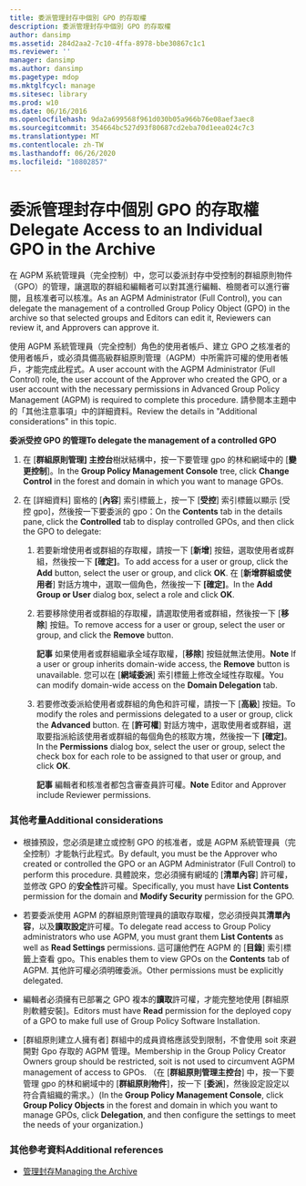 ```yaml
---
title: 委派管理封存中個別 GPO 的存取權
description: 委派管理封存中個別 GPO 的存取權
author: dansimp
ms.assetid: 284d2aa2-7c10-4ffa-8978-bbe30867c1c1
ms.reviewer: ''
manager: dansimp
ms.author: dansimp
ms.pagetype: mdop
ms.mktglfcycl: manage
ms.sitesec: library
ms.prod: w10
ms.date: 06/16/2016
ms.openlocfilehash: 9da2a699568f961d030b05a966b76e08aef3aec8
ms.sourcegitcommit: 354664bc527d93f80687cd2eba70d1eea024c7c3
ms.translationtype: MT
ms.contentlocale: zh-TW
ms.lasthandoff: 06/26/2020
ms.locfileid: "10802857"
---
```

# <span data-ttu-id="880a1-103">委派管理封存中個別 GPO 的存取權</span><span class="sxs-lookup"><span data-stu-id="880a1-103">Delegate Access to an Individual GPO in the Archive</span></span>


<span data-ttu-id="880a1-104">在 AGPM 系統管理員（完全控制）中，您可以委派封存中受控制的群組原則物件（GPO）的管理，讓選取的群組和編輯者可以對其進行編輯、檢閱者可以進行審閱，且核准者可以核准。</span><span class="sxs-lookup"><span data-stu-id="880a1-104">As an AGPM Administrator (Full Control), you can delegate the management of a controlled Group Policy Object (GPO) in the archive so that selected groups and Editors can edit it, Reviewers can review it, and Approvers can approve it.</span></span>

<span data-ttu-id="880a1-105">使用 AGPM 系統管理員（完全控制）角色的使用者帳戶、建立 GPO 之核准者的使用者帳戶，或必須具備高級群組原則管理（AGPM）中所需許可權的使用者帳戶，才能完成此程式。</span><span class="sxs-lookup"><span data-stu-id="880a1-105">A user account with the AGPM Administrator (Full Control) role, the user account of the Approver who created the GPO, or a user account with the necessary permissions in Advanced Group Policy Management (AGPM) is required to complete this procedure.</span></span> <span data-ttu-id="880a1-106">請參閱本主題中的「其他注意事項」中的詳細資料。</span><span class="sxs-lookup"><span data-stu-id="880a1-106">Review the details in "Additional considerations" in this topic.</span></span>

**<span data-ttu-id="880a1-107">委派受控 GPO 的管理</span><span class="sxs-lookup"><span data-stu-id="880a1-107">To delegate the management of a controlled GPO</span></span>**

1.  <span data-ttu-id="880a1-108">在 [**群組原則管理] 主控台**樹狀結構中，按一下要管理 gpo 的林和網域中的 [**變更控制**]。</span><span class="sxs-lookup"><span data-stu-id="880a1-108">In the **Group Policy Management Console** tree, click **Change Control** in the forest and domain in which you want to manage GPOs.</span></span>

2.  <span data-ttu-id="880a1-109">在 [詳細資料] 窗格的 [**內容**] 索引標籤上，按一下 [**受控**] 索引標籤以顯示 [受控 gpo]，然後按一下要委派的 gpo：</span><span class="sxs-lookup"><span data-stu-id="880a1-109">On the **Contents** tab in the details pane, click the **Controlled** tab to display controlled GPOs, and then click the GPO to delegate:</span></span>

    1.  <span data-ttu-id="880a1-110">若要新增使用者或群組的存取權，請按一下 [**新增**] 按鈕，選取使用者或群組，然後按一下 **[確定]**。</span><span class="sxs-lookup"><span data-stu-id="880a1-110">To add access for a user or group, click the **Add** button, select the user or group, and click **OK**.</span></span> <span data-ttu-id="880a1-111">在 [**新增群組或使用者**] 對話方塊中，選取一個角色，然後按一下 **[確定]**。</span><span class="sxs-lookup"><span data-stu-id="880a1-111">In the **Add Group or User** dialog box, select a role and click **OK**.</span></span>

    2.  <span data-ttu-id="880a1-112">若要移除使用者或群組的存取權，請選取使用者或群組，然後按一下 [**移除**] 按鈕。</span><span class="sxs-lookup"><span data-stu-id="880a1-112">To remove access for a user or group, select the user or group, and click the **Remove** button.</span></span>

        <span data-ttu-id="880a1-113">**記事** 如果使用者或群組繼承全域存取權，[**移除**] 按鈕就無法使用。</span><span class="sxs-lookup"><span data-stu-id="880a1-113">**Note** If a user or group inherits domain-wide access, the **Remove** button is unavailable.</span></span> <span data-ttu-id="880a1-114">您可以在 [**網域委派**] 索引標籤上修改全域性存取權。</span><span class="sxs-lookup"><span data-stu-id="880a1-114">You can modify domain-wide access on the **Domain Delegation** tab.</span></span>

         

    3.  <span data-ttu-id="880a1-115">若要修改委派給使用者或群組的角色和許可權，請按一下 [**高級**] 按鈕。</span><span class="sxs-lookup"><span data-stu-id="880a1-115">To modify the roles and permissions delegated to a user or group, click the **Advanced** button.</span></span> <span data-ttu-id="880a1-116">在 [**許可權**] 對話方塊中，選取使用者或群組，選取要指派給該使用者或群組的每個角色的核取方塊，然後按一下 **[確定]**。</span><span class="sxs-lookup"><span data-stu-id="880a1-116">In the **Permissions** dialog box, select the user or group, select the check box for each role to be assigned to that user or group, and click **OK**.</span></span>

        <span data-ttu-id="880a1-117">**記事** 編輯者和核准者都包含審查員許可權。</span><span class="sxs-lookup"><span data-stu-id="880a1-117">**Note** Editor and Approver include Reviewer permissions.</span></span>

         

### <span data-ttu-id="880a1-118">其他考量</span><span class="sxs-lookup"><span data-stu-id="880a1-118">Additional considerations</span></span>

-   <span data-ttu-id="880a1-119">根據預設，您必須是建立或控制 GPO 的核准者，或是 AGPM 系統管理員（完全控制）才能執行此程式。</span><span class="sxs-lookup"><span data-stu-id="880a1-119">By default, you must be the Approver who created or controlled the GPO or an AGPM Administrator (Full Control) to perform this procedure.</span></span> <span data-ttu-id="880a1-120">具體說來，您必須擁有網域的 [**清單內容**] 許可權，並修改 GPO 的**安全性**許可權。</span><span class="sxs-lookup"><span data-stu-id="880a1-120">Specifically, you must have **List Contents** permission for the domain and **Modify Security** permission for the GPO.</span></span>

-   <span data-ttu-id="880a1-121">若要委派使用 AGPM 的群組原則管理員的讀取存取權，您必須授與其**清單內容**，以及**讀取設定**許可權。</span><span class="sxs-lookup"><span data-stu-id="880a1-121">To delegate read access to Group Policy administrators who use AGPM, you must grant them **List Contents** as well as **Read Settings** permissions.</span></span> <span data-ttu-id="880a1-122">這可讓他們在 AGPM 的 [**目錄**] 索引標籤上查看 gpo。</span><span class="sxs-lookup"><span data-stu-id="880a1-122">This enables them to view GPOs on the **Contents** tab of AGPM.</span></span> <span data-ttu-id="880a1-123">其他許可權必須明確委派。</span><span class="sxs-lookup"><span data-stu-id="880a1-123">Other permissions must be explicitly delegated.</span></span>

-   <span data-ttu-id="880a1-124">編輯者必須擁有已部署之 GPO 複本的**讀取**許可權，才能完整地使用 [群組原則軟體安裝]。</span><span class="sxs-lookup"><span data-stu-id="880a1-124">Editors must have **Read** permission for the deployed copy of a GPO to make full use of Group Policy Software Installation.</span></span>

-   <span data-ttu-id="880a1-125">[群組原則建立人擁有者] 群組中的成員資格應該受到限制，不會使用 soit 來避開對 Gpo 存取的 AGPM 管理。</span><span class="sxs-lookup"><span data-stu-id="880a1-125">Membership in the Group Policy Creator Owners group should be restricted, soit is not used to circumvent AGPM management of access to GPOs.</span></span> <span data-ttu-id="880a1-126">（在 [**群組原則管理主控台**] 中，按一下要管理 gpo 的林和網域中的 [**群組原則物件**]，按一下 [**委派**]，然後設定設定以符合貴組織的需求。）</span><span class="sxs-lookup"><span data-stu-id="880a1-126">(In the **Group Policy Management Console**, click **Group Policy Objects** in the forest and domain in which you want to manage GPOs, click **Delegation**, and then configure the settings to meet the needs of your organization.)</span></span>

### <span data-ttu-id="880a1-127">其他參考資料</span><span class="sxs-lookup"><span data-stu-id="880a1-127">Additional references</span></span>

-   [<span data-ttu-id="880a1-128">管理封存</span><span class="sxs-lookup"><span data-stu-id="880a1-128">Managing the Archive</span></span>](managing-the-archive-agpm40.md)

 

 





